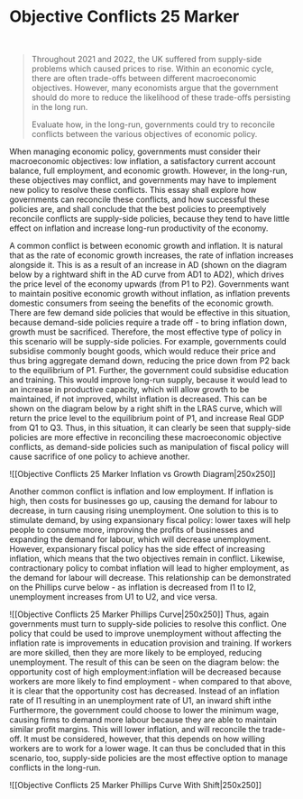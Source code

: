 # Objective Conflicts 25 Marker


</br>

> Throughout 2021 and 2022, the UK suffered from supply-side problems which caused prices to rise. Within an economic cycle, there are often trade-offs between different macroeconomic objectives. However, many economists argue that the government should do more to reduce the likelihood of these trade-offs persisting in the long run.
> 
> Evaluate how, in the long-run, governments could try to reconcile conflicts between the various objectives of economic policy.

When managing economic policy, governments must consider their macroeconomic objectives: low inflation, a satisfactory current account balance, full employment, and economic growth. However, in the long-run, these objectives may conflict, and governments may have to implement new policy to resolve these conflicts. This essay shall explore how governments can reconcile these conflicts, and how successful these policies are, and shall conclude that the best policies to preemptively reconcile conflicts are supply-side policies, because they tend to have little effect on inflation and increase long-run productivity of the economy.

A common conflict is between economic growth and inflation. It is natural that as the rate of economic growth increases, the rate of inflation increases alongside it. This is as a result of an increase in AD (shown on the diagram below by a rightward shift in the AD curve from AD1 to AD2), which drives the price level of the economy upwards (from P1 to P2). Governments want to maintain positive economic growth without inflation, as inflation prevents domestic consumers from seeing the benefits of the economic growth. There are few demand side policies that would be effective in this situation, because demand-side policies require a trade off - to bring inflation down, growth must be sacrificed. Therefore, the most effective type of policy in this scenario will be supply-side policies. For example, governments could subsidise commonly bought goods, which would reduce their price and thus bring aggregate demand down, reducing the price down from P2 back to the equilibrium of P1. Further, the government could subsidise education and training. This would improve long-run supply, because it would lead to an increase in productive capacity, which will allow growth to be maintained, if not improved, whilst inflation is decreased. This can be shown on the diagram below by a right shift in the LRAS curve, which will return the price level to the equilibrium point of P1, and increase Real GDP from Q1 to Q3. Thus, in this situation, it can clearly be seen that supply-side policies are more effective in reconciling these macroeconomic objective conflicts, as demand-side policies such as manipulation of fiscal policy will cause sacrifice of one policy to achieve another.

![[Objective Conflicts 25 Marker Inflation vs Growth Diagram|250x250]]

Another common conflict is inflation and low employment. If inflation is high, then costs for businesses go up, causing the demand for labour to decrease, in turn causing rising unemployment. One solution to this is to stimulate demand, by using expansionary fiscal policy: lower taxes will help people to consume more, improving the profits of businesses and expanding the demand for labour, which will decrease unemployment. However, expansionary fiscal policy has the side effect of increasing inflation, which means that the two objectives remain in conflict. Likewise, contractionary policy to combat inflation will lead to higher employment, as the demand for labour will decrease. This relationship can be demonstrated on the Phillips curve below - as inflation is decreased from I1 to I2, unemployment increases from U1 to U2, and vice versa.

![[Objective Conflicts 25 Marker Phillips Curve|250x250]]
Thus, again governments must turn to supply-side policies to resolve this conflict. One policy that could be used to improve unemployment without affecting the inflation rate is improvements in education provision and training. If workers are more skilled, then they are more likely to be employed, reducing unemployment. The result of this can be seen on the diagram below: the opportunity cost of high employment:inflation will be decreased because workers are more likely to find employment - when compared to that above, it is clear that the opportunity cost has decreased. Instead of an inflation rate of I1 resulting in an unemployment rate of U1, an inward shift inthe Furthermore, the government could choose to lower the minimum wage, causing firms to demand more labour because they are able to maintain similar profit margins. This will lower inflation, and will reconcile the trade-off. It must be considered, however, that this depends on how willing workers are to work for a lower wage. It can thus be concluded that in this scenario, too, supply-side policies are the most effective option to manage conflicts in the long-run.

![[Objective Conflicts 25 Marker Phillips Curve With Shift|250x250]]

